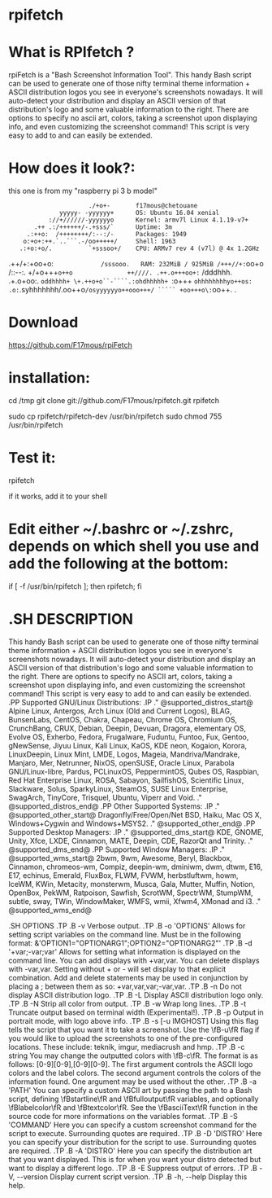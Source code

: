 # rpifetch
# What is RPIfetch ?
rpiFetch is a "Bash Screenshot Information Tool". This handy Bash script can be used to generate one of those nifty terminal theme information + ASCII distribution logos you see in everyone's screenshots nowadays. It will auto-detect your distribution and display an ASCII version of that distribution's logo and some valuable information to the right. There are options to specify no ascii art, colors, taking a screenshot upon displaying info, and even customizing the screenshot command! This script is very easy to add to and can easily be extended.

# How does it look?:
this one is from my "raspberry pi 3 b model"

                          ./+o+-       f17mous@chetouane
                  yyyyy- -yyyyyy+      OS: Ubuntu 16.04 xenial
               ://+//////-yyyyyyo      Kernel: armv7l Linux 4.1.19-v7+
           .++ .:/++++++/-.+sss/`      Uptime: 3m
         .:++o:  /++++++++/:--:/-      Packages: 1949
        o:+o+:++.`..```.-/oo+++++/     Shell: 1963
       .:+o:+o/.          `+sssoo+/    CPU: ARMv7 rev 4 (v7l) @ 4x 1.2GHz
  .++/+:+oo+o:`             /sssooo.   RAM: 232MiB / 925MiB
 /+++//+:`oo+o               /::--:.
 \+/+o+++`o++o               ++////.
  .++.o+++oo+:`             /dddhhh.
       .+.o+oo:.          `oddhhhh+
        \+.++o+o``-````.:ohdhhhhh+
         `:o+++ `ohhhhhhhhyo++os:
           .o:`.syhhhhhhh/.oo++o`
               /osyyyyyyo++ooo+++/
                   ````` +oo+++o\:
                          `oo++.
.
# Download
https://github.com/F17mous/rpiFetch

# installation:
cd /tmp
git clone git://github.com/F17mous/rpifetch.git rpifetch

sudo cp rpifetch/rpifetch-dev /usr/bin/rpifetch
sudo chmod 755 /usr/bin/rpifetch

# Test it:
rpifetch

if it works, add it to your shell

# Edit either ~/.bashrc or ~/.zshrc, depends on which shell you use and add the following at the bottom:
if [ -f /usr/bin/rpifetch ]; then rpifetch; fi

# .SH DESCRIPTION
This handy Bash script can be used to generate one of those
nifty terminal theme information + ASCII distribution logos you
see in everyone's screenshots nowadays. It will auto-detect your
distribution and display an ASCII version of that distribution's
logo and some valuable information to the right. There are options
to specify no ASCII art, colors, taking a screenshot upon displaying
info, and even customizing the screenshot command!
This script is very easy to add to and can easily be extended.
.PP
Supported GNU/Linux Distributions:
.IP
.\" @supported_distros_start@
Alpine Linux, Antergos, Arch Linux (Old and Current Logos), BLAG, BunsenLabs, CentOS, Chakra, Chapeau, Chrome OS, Chromium OS, CrunchBang, CRUX, Debian, Deepin, Devuan, Dragora, elementary OS, Evolve OS, Exherbo, Fedora, Frugalware, Fuduntu, Funtoo, Fux, Gentoo, gNewSense, Jiyuu Linux, Kali Linux, KaOS, KDE neon, Kogaion, Korora, LinuxDeepin, Linux Mint, LMDE, Logos, Mageia, Mandriva/Mandrake, Manjaro, Mer, Netrunner, NixOS, openSUSE, Oracle Linux, Parabola GNU/Linux-libre, Pardus, PCLinuxOS, PeppermintOS, Qubes OS, Raspbian, Red Hat Enterprise Linux, ROSA, Sabayon, SailfishOS, Scientific Linux, Slackware, Solus, SparkyLinux, SteamOS, SUSE Linux Enterprise, SwagArch, TinyCore, Trisquel, Ubuntu, Viperr and Void.
.\" @supported_distros_end@
.PP
Other Supported Systems:
.IP
.\" @supported_other_start@
Dragonfly/Free/Open/Net BSD, Haiku, Mac OS X, Windows+Cygwin and Windows+MSYS2.
.\" @supported_other_end@
.PP
Supported Desktop Managers:
.IP
.\" @supported_dms_start@
KDE, GNOME, Unity, Xfce, LXDE, Cinnamon, MATE, Deepin, CDE, RazorQt and Trinity.
.\" @supported_dms_end@
.PP
Supported Window Managers:
.IP
.\" @supported_wms_start@
2bwm, 9wm, Awesome, Beryl, Blackbox, Cinnamon, chromeos-wm, Compiz, deepin-wm, dminiwm, dwm, dtwm, E16, E17, echinus, Emerald, FluxBox, FLWM, FVWM, herbstluftwm, howm, IceWM, KWin, Metacity, monsterwm, Musca, Gala, Mutter, Muffin, Notion, OpenBox, PekWM, Ratpoison, Sawfish, ScrotWM, SpectrWM, StumpWM, subtle, sway, TWin, WindowMaker, WMFS, wmii, Xfwm4, XMonad and i3.
.\" @supported_wms_end@

.SH OPTIONS
.TP
.B \-v
Verbose output.
.TP
.B \-o 'OPTIONS'
Allows for setting script variables on the
command line. Must be in the following format:
\&'OPTION1="OPTIONARG1";OPTION2="OPTIONARG2"'
.TP
.B -d '+var;-var;var'
Allows for setting what information is displayed on the command line. You can
add displays with +var,var.  You can delete displays with -var,var. Setting
without + or - will set display to that explicit combination. Add and delete
statements may be used in conjunction by placing a ; between them as so:
+var,var,var;-var,var.
.TP
.B \-n
Do not display ASCII distribution logo.
.TP
.B \-L
Display ASCII distribution logo only.
.TP
.B \-N
Strip all color from output.
.TP
.B \-w
Wrap long lines.
.TP
.B \-t
Truncate output based on terminal width (Experimental!).
.TP
.B \-p
Output in portrait mode, with logo above info.
.TP
.B \-s [-u IMGHOST]
Using this flag tells the script that you want it
to take a screenshot. Use the \fB\-u\fR flag if you would like
to upload the screenshots to one of the pre-configured
locations. These include: teknik, imgur, mediacrush and hmp.
.TP
.B \-c string
You may change the outputted colors with \fB\-c\fR. The format is
as follows: [0\-9][0\-9],[0\-9][0\-9]. The first argument controls the
ASCII logo colors and the label colors. The second argument
controls the colors of the information found. One argument may be
used without the other.
.TP
.B \-a 'PATH'
You can specify a custom ASCII art by passing the path to a Bash script,
defining \fBstartline\fR and \fBfulloutput\fR variables, and optionally
\fBlabelcolor\fR and \fBtextcolor\fR. See the \fBasciiText\fR function
in the source code for more informations on the variables format.
.TP
.B \-S 'COMMAND'
Here you can specify a custom screenshot command for
the script to execute. Surrounding quotes are required.
.TP
.B \-D 'DISTRO'
Here you can specify your distribution for the script
to use. Surrounding quotes are required.
.TP
.B \-A 'DISTRO'
Here you can specify the distribution art that you want
displayed. This is for when you want your distro
detected but want to display a different logo.
.TP
.B \-E
Suppress output of errors.
.TP
.B \-V, \-\-version
Display current script version.
.TP
.B \-h, \-\-help
Display this help.
